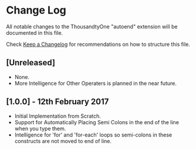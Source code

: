 # Change Log
All notable changes to the ThousandtyOne "autoend" extension will be documented in this file.

Check [Keep a Changelog](http://keepachangelog.com/) for recommendations on how to structure this file.

## [Unreleased]
- None.
- More Intelligence for Other Operaters is planned in the near future.

## [1.0.0] - 12th February 2017
- Initial Implementation from Scratch.
- Support for Automatically Placing Semi Colons in the end of the line when you type them.
- Intelligence for 'for' and 'for-each' loops so semi-colons in these constructs are not moved to end of line.
